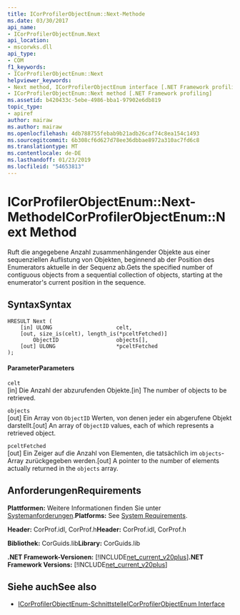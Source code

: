 ```yaml
---
title: ICorProfilerObjectEnum::Next-Methode
ms.date: 03/30/2017
api_name:
- ICorProfilerObjectEnum.Next
api_location:
- mscorwks.dll
api_type:
- COM
f1_keywords:
- ICorProfilerObjectEnum::Next
helpviewer_keywords:
- Next method, ICorProfilerObjectEnum interface [.NET Framework profiling]
- ICorProfilerObjectEnum::Next method [.NET Framework profiling]
ms.assetid: b420433c-5ebe-4986-bba1-97902e6db819
topic_type:
- apiref
author: mairaw
ms.author: mairaw
ms.openlocfilehash: 4db788755febab9b21adb26caf74c8ea154c1493
ms.sourcegitcommit: 6b308cf6d627d78ee36dbbae8972a310ac7fd6c8
ms.translationtype: MT
ms.contentlocale: de-DE
ms.lasthandoff: 01/23/2019
ms.locfileid: "54653813"
---
```

# <a name="icorprofilerobjectenumnext-method"></a><span data-ttu-id="38f21-102">ICorProfilerObjectEnum::Next-Methode</span><span class="sxs-lookup"><span data-stu-id="38f21-102">ICorProfilerObjectEnum::Next Method</span></span>
<span data-ttu-id="38f21-103">Ruft die angegebene Anzahl zusammenhängender Objekte aus einer sequenziellen Auflistung von Objekten, beginnend ab der Position des Enumerators aktuelle in der Sequenz ab.</span><span class="sxs-lookup"><span data-stu-id="38f21-103">Gets the specified number of contiguous objects from a sequential collection of objects, starting at the enumerator's current position in the sequence.</span></span>  
  
## <a name="syntax"></a><span data-ttu-id="38f21-104">Syntax</span><span class="sxs-lookup"><span data-stu-id="38f21-104">Syntax</span></span>  
  
```  
HRESULT Next (  
    [in] ULONG                    celt,  
    [out, size_is(celt), length_is(*pceltFetched)]    
        ObjectID                  objects[],  
    [out] ULONG                   *pceltFetched  
);  
```  
  
#### <a name="parameters"></a><span data-ttu-id="38f21-105">Parameter</span><span class="sxs-lookup"><span data-stu-id="38f21-105">Parameters</span></span>  
 `celt`  
 <span data-ttu-id="38f21-106">[in] Die Anzahl der abzurufenden Objekte.</span><span class="sxs-lookup"><span data-stu-id="38f21-106">[in] The number of objects to be retrieved.</span></span>  
  
 `objects`  
 <span data-ttu-id="38f21-107">[out] Ein Array von `ObjectID` Werten, von denen jeder ein abgerufene Objekt darstellt.</span><span class="sxs-lookup"><span data-stu-id="38f21-107">[out] An array of `ObjectID` values, each of which represents a retrieved object.</span></span>  
  
 `pceltFetched`  
 <span data-ttu-id="38f21-108">[out] Ein Zeiger auf die Anzahl von Elementen, die tatsächlich im `objects`-Array zurückgegeben werden.</span><span class="sxs-lookup"><span data-stu-id="38f21-108">[out] A pointer to the number of elements actually returned in the `objects` array.</span></span>  
  
## <a name="requirements"></a><span data-ttu-id="38f21-109">Anforderungen</span><span class="sxs-lookup"><span data-stu-id="38f21-109">Requirements</span></span>  
 <span data-ttu-id="38f21-110">**Plattformen:** Weitere Informationen finden Sie unter [Systemanforderungen](../../../../docs/framework/get-started/system-requirements.md).</span><span class="sxs-lookup"><span data-stu-id="38f21-110">**Platforms:** See [System Requirements](../../../../docs/framework/get-started/system-requirements.md).</span></span>  
  
 <span data-ttu-id="38f21-111">**Header:** CorProf.idl, CorProf.h</span><span class="sxs-lookup"><span data-stu-id="38f21-111">**Header:** CorProf.idl, CorProf.h</span></span>  
  
 <span data-ttu-id="38f21-112">**Bibliothek:** CorGuids.lib</span><span class="sxs-lookup"><span data-stu-id="38f21-112">**Library:** CorGuids.lib</span></span>  
  
 <span data-ttu-id="38f21-113">**.NET Framework-Versionen:** [!INCLUDE[net_current_v20plus](../../../../includes/net-current-v20plus-md.md)]</span><span class="sxs-lookup"><span data-stu-id="38f21-113">**.NET Framework Versions:** [!INCLUDE[net_current_v20plus](../../../../includes/net-current-v20plus-md.md)]</span></span>  
  
## <a name="see-also"></a><span data-ttu-id="38f21-114">Siehe auch</span><span class="sxs-lookup"><span data-stu-id="38f21-114">See also</span></span>
- [<span data-ttu-id="38f21-115">ICorProfilerObjectEnum-Schnittstelle</span><span class="sxs-lookup"><span data-stu-id="38f21-115">ICorProfilerObjectEnum Interface</span></span>](../../../../docs/framework/unmanaged-api/profiling/icorprofilerobjectenum-interface.md)
